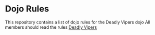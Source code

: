 Dojo Rules
==========

This repository contains a list of dojo rules for the Deadly Vipers dojo
All members should read the rules
[Deadly Vipers](https://github.com/deadlyvipers)

